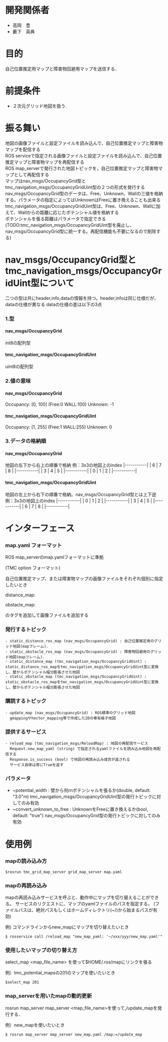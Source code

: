  開発関係者
================
- 高岡　豊
- 藪下　英典
  
目的
=================
自己位置推定用マップと障害物回避用マップを送信する．
  
前提条件
================
- ２次元グリッド地図を扱う.  


振る舞い
================
地図の画像ファイルと設定ファイルを読み込んで、自己位置推定マップと障害物マップを配信する  
ROS serviceで指定される画像ファイルと設定ファイルを読み込んで、自己位置推定マップと障害物マップを再配信する  
ROS map_serverで発行された地図トピックを，自己位置推定マップと障害物マップとして再配信する  
マップはnav_msgs/OccupancyGrid型とtmc_navigation_msgs/OccupancyGridUint型の２つの形式を発行する  
nav_msgs/OccupancyGrid型のデータは、Free、Unknown、Wallの三値を格納する。パラメータの指定によってはUnknownはFreeに置き換えることも出来る  
tmc_navigation_msgs/OccupancyGridUint型は、Free、Unknown、Wallに加えて、Wallからの距離に応じたポテンシャル値を格納する  
ポテンシャルを張る距離はパラメータで指定できる  
(TODO:tmc_navigation_msgs/OccupancyGridUint型を廃止し、nav_msgs/OccupancyGrid型に統一する。再配信機能も不要になるので削除する)

nav_msgs/OccupancyGrid型とtmc_navigation_msgs/OccupancyGridUint型について
================
二つの型は共にheader,info,dataの情報を持つ。header,infoは同じ仕様だが、dataの仕様が異なる
dataの仕様の差は以下の3点
### 1.型 ###
#### nav_msgs/OccupancyGrid ####
int8の配列型
#### tmc_navigation_msgs/OccupancyGridUint ####
uint8の配列型

### 2.値の意味 ###
#### nav_msgs/OccupancyGrid ####
Occupancy: [0, 100] (Free:0 WALL:100)
Unknown: -1
#### tmc_navigation_msgs/OccupancyGridUint ####
Occupancy: [1, 255] (Free:1 WALL:255)
Unknown: 0

### 3.データの格納順 ###
#### nav_msgs/OccupancyGrid ####
地図の左下から右上の順番で格納
例：3x3の地図上のindex
|-----------|
| 6 | 7 | 8 |
|-----------|
| 3 | 4 | 5 |
|-----------|
| 0 | 1 | 2 |
|-----------|

#### tmc_navigation_msgs/OccupancyGridUint ####
地図の左上から右下の順番で格納。nav_msgs/OccupancyGrid型とは上下逆
例：3x3の地図上のindex
|-----------|
| 0 | 1 | 2 |
|-----------|
| 3 | 4 | 5 |
|-----------|
| 6 | 7 | 8 |
|-----------|

インターフェース
================
### map.yaml フォーマット  ###
ROS map_serverのmap.yamlフォーマットに準拠

(TMC option フォーマット)

自己位置推定マップ、または障害物マップの画像ファイルをそれぞれ個別に指定したいとき

distance_map:

obstacle_map:

のタグを追加して画像ファイルを追加する

### 発行するトピック ###
    - static_distance_ros_map (nav_msgs/OccupancyGrid) : 自己位置推定用のグリッド地図(mapフレーム)．
    - static_obstacle_ros_map (nav_msgs/OccupancyGrid) : 障害物回避用のグリッド地図(mapフレーム)．
    - static_distance_map (tmc_navigation_msgs/OccupancyGridUint) : static_distance_ros_mapをtmc_navigation_msgs/OccupancyGridUint型に変換し、壁からポテンシャル幅分膨張させた地図
    - static_obstacle_map (tmc_navigation_msgs/OccupancyGridUint) : static_obstacle_ros_mapをtmc_navigation_msgs/OccupancyGridUint型に変換し、壁からポテンシャル幅分膨張させた地図

### 購読するトピック ###
    - update_map (nav_msgs/OccupancyGrid) : ROS標準のグリッド地図
      gmappingやhector_mapping等で作成した2Dの専有格子地図

### 提供するサービス ###
    - reload_map (tmc_navigation_msgs/ReloadMap) : 地図の再配信サービス
      Request.new_map_yaml (string) で指定されるyamlファイルを読み込み地図を再配信する
      Response.is_success (bool) で地図の再読み込み成否が返される
      サービス自体は常にTrueを返す

### パラメータ ###
- ~potential_width : 壁から何ｍポテンシャルを張るか(double, default: "3.0"m) tmc_navigation_msgs/OccupancyGridUint型の発行トピックに対してのみ有効
- ~convert_unknown_to_free : UnknownをFreeに置き換えるか(bool, default: "true") nav_msgs/OccupancyGrid型の発行トピックに対してのみ有効

使用例
==============
### mapの読み込み方 ###
    $rosrun tmc_grid_map_server grid_map_server map.yaml

### mapの再読み込み ###
mapの再読み込みサービスを呼ぶと、動作中にマップを切り替えることができる。
サービスのリクエストに、マップのyamlファイルのパスを指定する。
(ファイルパスは、絶対パスもしくはホームディレクトリ(~/)から始まるパスが有効)

例) コマンドラインからnew_mapにマップを切り替えたいとき

    $ rosservice call /reload_map "new_map_yaml: '~/xxx/yyy/new_map.yaml'"


### 使用したいマップの切り替え方 ###
select_map <map_file_name> を使って$HOME/.ros/mapにリンクを張る

例）tmc_potential_mapsの201のマップを使いたいとき

    $select_map 201

### map_serverを用いたmapの動的更新 ###
rosrun map_server map_server <map_file_name>を使って,/update_mapを発行する．

例）new_mapを使いたいとき

    $ rosrun map_server map_server new_map.yaml /map:=/update_map
